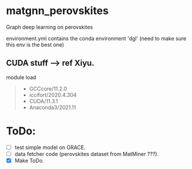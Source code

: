 # matgnn_perovskites
Graph deep learning on perovskites

environment.yml contains the conda environment 'dgl' (need to make sure this env is the best one) 


## CUDA stuff --> ref Xiyu. 
module load 
> * GCCcore/11.2.0 
> * iccifort/2020.4.304 
> * CUDA/11.3.1 
> * Anaconda3/2021.11



# ToDo: 
- [ ] test simple model on GRACE.
- [ ] data fetcher code (perovskites dataset from MatMiner ???).
- [x] Make ToDo. 
